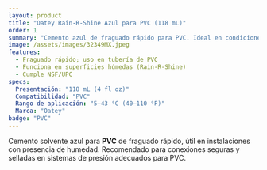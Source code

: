 ```yaml
---
layout: product
title: "Oatey Rain-R-Shine Azul para PVC (118 mL)"
order: 1
summary: "Cemento azul de fraguado rápido para PVC. Ideal en condiciones húmedas."
image: /assets/images/32349MX.jpeg
features:
  - Fraguado rápido; uso en tubería de PVC
  - Funciona en superficies húmedas (Rain-R-Shine)
  - Cumple NSF/UPC
specs:
  Presentación: "118 mL (4 fl oz)"
  Compatibilidad: "PVC"
  Rango de aplicación: "5–43 °C (40–110 °F)"
  Marca: "Oatey"
badge: "PVC"
---
```

Cemento solvente azul para **PVC** de fraguado rápido, útil en instalaciones con presencia de humedad. Recomendado para conexiones seguras y selladas en sistemas de presión adecuados para PVC.
